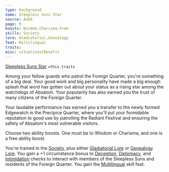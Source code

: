 ```yaml
---
type: background
name: Sleepless Suns Star 
source: AoE0
page: 9
boosts: Wisdom,Charisma,Free
skills: Society
lore: Gladiatorial,Genealogy
feat: Multilingual
traits: 
misc: situationalBenefit
---
```


[Sleepless Suns Star](###%20Sleepless%20Suns%20Star)
`=this.traits`


Among your fellow guards who patrol the Foreign Quarter, you're something of a big deal. Your good work and big personality have made a big enough splash that word has gotten out about your status as a rising star among the watchdogs of Absalom. Your popularity has also earned you the trust of many citizens of the Foreign Quarter.

Your laudable performance has earned you a transfer to the newly formed Edgewatch in the Precipice Quarter, where you'll put your formidable reputation to good use by patrolling the Radiant Festival and ensuring the safety of Absalom's most vulnerable visitors.

Choose two ability boosts. One must be to Wisdom or Charisma, and one is a free ability boost.

You're trained in the [Society](../../../../../20-Wyrmspire/14-Dragonling-Zettel/Society.md), plus either [Gladiatorial Lore](Gladiatorial%20Lore) or [Genealogy Lore](Genealogy%20Lore). You gain a +1 circumstance bonus to [Deception](Deception), [Diplomacy](Diplomacy), and [Intimidation](Intimidation) checks to interact with members of the Sleepless Suns and residents of the Foreign Quarter. You gain the [Multilingual](Multilingual) skill feat.

